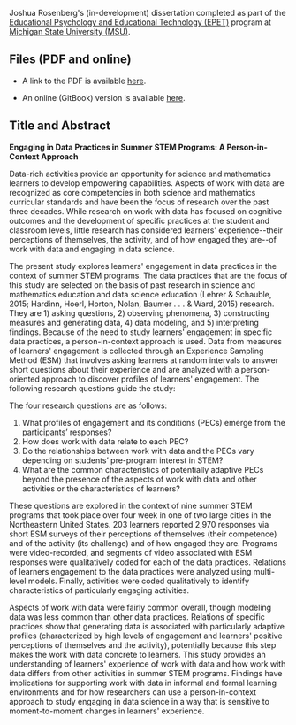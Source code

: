 Joshua Rosenberg's (in-development) dissertation completed as part of the [Educational Psychology and Educational Technology (EPET)](http://edutech.educ.msu.edu/programs/doctoral/) program at [Michigan State University (MSU)](https://msu.edu/).

## Files (PDF and online)

* A link to the PDF is available [here](https://github.com/jrosen48/dissertation/raw/master/docs/rosenberg-dissertation_mod.pdf).

* An online (GitBook) version is available [here](https://jrosen48.github.io/dissertation/).

## Title and Abstract

**Engaging in Data Practices in Summer STEM Programs: A Person-in-Context Approach**

Data-rich activities provide an opportunity for science and mathematics learners to develop empowering capabilities. Aspects of work with data are recognized as core competencies in both science and mathematics curricular standards and have been the focus of research over the past three decades. While research on work with data has focused on cognitive outcomes and the development of specific practices at the student and classroom levels, little research has considered learners' experience--their perceptions of themselves, the activity, and of how engaged they are--of work with data and engaging in data science. 

The present study explores learners' engagement in data practices in the context of summer STEM programs. The data practices that are the focus of this study are selected on the basis of past research in science and mathematics education and data science education (Lehrer & Schauble, 2015; Hardinn, Hoerl, Horton, Nolan, Baumer . . . & Ward, 2015) research. They are 1) asking questions, 2) observing phenomena, 3) constructing measures and generating data, 4) data modeling, and 5) interpreting findings. Because of the need to study learners' engagement in specific data practices, a person-in-context approach is used. Data from measures of learners' engagement is collected through an Experience Sampling Method (ESM) that involves asking learners at random intervals to answer short questions about their experience and are analyzed with a person-oriented approach to discover profiles of learners' engagement. The following research questions guide the study:

The four research questions are as follows:

1. What profiles of engagement and its conditions (PECs) emerge from the participants’ responses?
2. How does work with data relate to each PEC?
3. Do the relationships between work with data and the PECs vary depending on students’ pre-program interest in STEM? 
4. What are the common characteristics of potentially adaptive PECs beyond the presence of the aspects of work with data and other activities or the characteristics of learners?

These questions are explored in the context of nine summer STEM programs that took place over four week in one of two large cities in the Northeastern United States. 203 learners reported 2,970 responses via short ESM surveys of their perceptions of themselves (their competence) and of the activity (its challenge) and of how engaged they are. Programs were video-recorded, and segments of video associated with ESM responses were qualitatively coded for each of the data practices. Relations of learners engagement to the data practices were analyzed using multi-level models. Finally, activities were coded qualitatively to identify characteristics of particularly engaging activities.

Aspects of work with data were fairly common overall, though modeling data was less common than other data practices. Relations of specific practices show that generating data is associated with particularly adaptive profiles (characterized by high levels of engagement and learners' positive perceptions of themselves and the activity), potentially because this step makes the work with data concrete to learners. This study provides an understanding of learners' experience of work with data and how work with data differs from other activities in summer STEM programs. Findings have implications for supporting work with data in informal and formal learning environments and for how researchers can use a person-in-context approach to study engaging in data science in a way that is sensitive to moment-to-moment changes in learners' experience.
